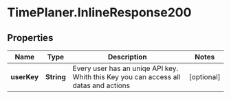 # TimePlaner.InlineResponse200

## Properties
Name | Type | Description | Notes
------------ | ------------- | ------------- | -------------
**userKey** | **String** | Every user has an uniqe API key. Whith this Key you can access all datas and actions | [optional] 


